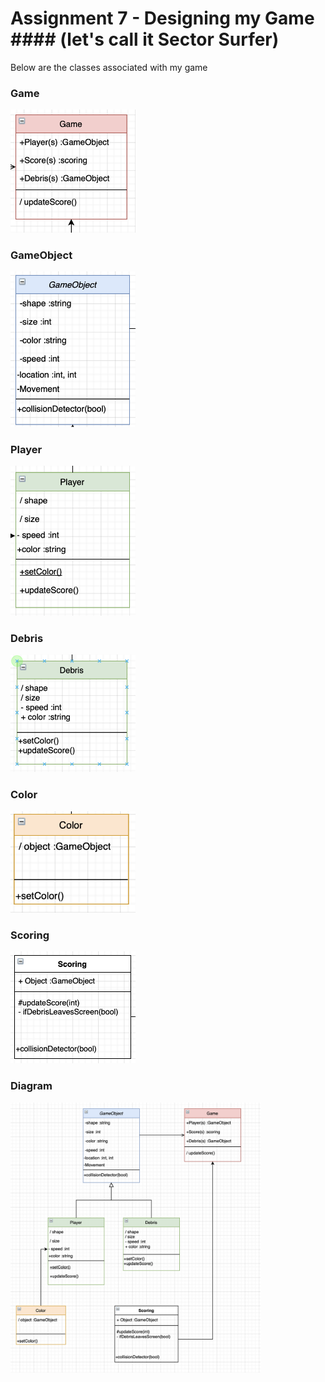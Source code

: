 # Assignment 7 - Designing my Game  #### (let's call it Sector Surfer)

Below are the classes associated with my game

### Game

<img src="https://github.com/derrk/2143-OOP-Pollock/blob/main/Assignments/A07/imagesa07/game.png" width="200">

### GameObject

<img src="https://github.com/derrk/2143-OOP-Pollock/blob/main/Assignments/A07/imagesa07/object.png" width="200">

### Player

<img src= "https://github.com/derrk/2143-OOP-Pollock/blob/main/Assignments/A07/imagesa07/player.png" width="200">

### Debris

<img src="https://github.com/derrk/2143-OOP-Pollock/blob/main/Assignments/A07/imagesa07/debris.png" width="200">

### Color

<img src= "https://github.com/derrk/2143-OOP-Pollock/blob/main/Assignments/A07/imagesa07/color.png" width="200">

### Scoring

<img src="https://github.com/derrk/2143-OOP-Pollock/blob/main/Assignments/A07/imagesa07/scoring.png" width="200">

### Diagram

<img src="https://github.com/derrk/2143-OOP-Pollock/blob/main/Assignments/A07/imagesa07/wholethingdraw.io.png" width="400">
